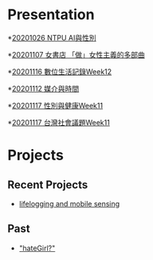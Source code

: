 # Presentation
*[20201026 NTPU AI與性別]()

*[20201107 女書店 「做」女性主義的多部曲]()

*[20201116 數位生活記錄Week12](https://docs.google.com/presentation/d/e/2PACX-1vQdCOVDLAwBrb9FAMIMIW03bCn6hmtjDMcO-AoIyruM_ytxbhUPp42KtxyG7muxaMB-xRNOLULy-5pB/pub?start=false&loop=false&delayms=3000)

*[20201112 媒介與時間]()

*[20201117 性別與健康Week11]()

*[20201117 台灣社會議題Week11]()
# Projects

## Recent Projects
* [lifelogging and mobile sensing]()

## Past
* ["hateGirl?"]()

